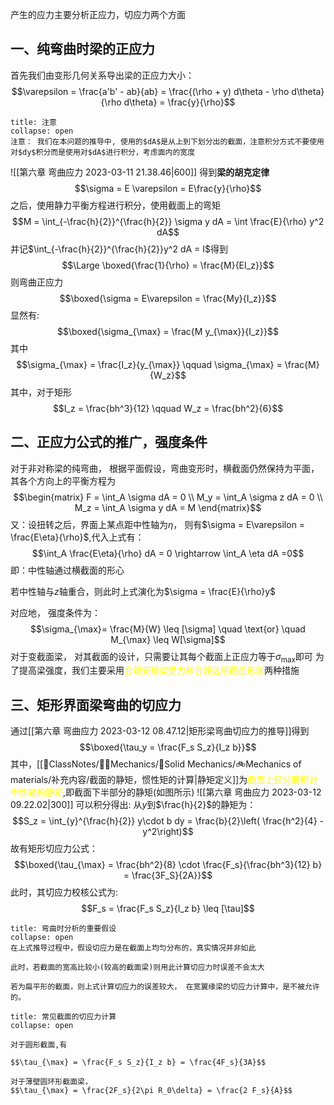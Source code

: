 产生的应力主要分析正应力，切应力两个方面

## 一、纯弯曲时梁的正应力
首先我们由变形几何关系导出梁的正应力大小：
$$\varepsilon = \frac{a'b' - ab}{ab} = \frac{(\rho + y) d\theta - \rho d\theta}{\rho d\theta} = \frac{y}{\rho}$$
`````ad-caution
title: 注意
collapse: open
注意： 我们在本问题的推导中, 使用的$dA$是从上到下划分出的截面，注意积分方式不要使用对$dy$积分而是使用对$dA$进行积分，考虑面内的宽度
`````
![[第六章 弯曲应力 2023-03-11 21.38.46|600]]
得到**梁的胡克定律** 
$$\sigma = E \varepsilon = E\frac{y}{\rho}$$
之后，使用静力平衡方程进行积分，使用截面上的弯矩
$$M = \int_{-\frac{h}{2}}^{\frac{h}{2}} \sigma y dA = \int \frac{E}{\rho} y^2 dA$$
并记$\int_{-\frac{h}{2}}^{\frac{h}{2}}y^2 dA = I$得到 
$$\Large \boxed{\frac{1}{\rho} = \frac{M}{EI_z}}$$
则弯曲正应力 
$$\boxed{\sigma = E\varepsilon = \frac{My}{I_z}}$$
显然有: 
$$\boxed{\sigma_{\max} = \frac{M y_{\max}}{I_z}}$$
其中
$$\sigma_{\max} = \frac{I_z}{y_{\max}} \qquad \sigma_{\max} = \frac{M}{W_z}$$
其中，对于矩形
$$I_z = \frac{bh^3}{12} \qquad W_z = \frac{bh^2}{6}$$
## 二、正应力公式的推广，强度条件
对于非对称梁的纯弯曲， 根据平面假设，弯曲变形时，横截面仍然保持为平面，其各个方向上的平衡方程为
$$\begin{matrix}
F = \int_A \sigma dA = 0 \\
M_y = \int_A \sigma z dA = 0 \\
M_z = \int_A \sigma y dA = M
\end{matrix}$$
又：设扭转之后，界面上某点距中性轴为$\eta$， 则有$\sigma = E\varepsilon = \frac{E\eta}{\rho}$,代入上式有：
$$\int_A \frac{E\eta}{\rho} dA = 0 \rightarrow  \int_A \eta dA =0$$
即：中性轴通过横截面的形心

若中性轴与$z$轴重合，则此时上式演化为$\sigma = \frac{E}{\rho}y$

对应地， 强度条件为： 
$$\sigma_{\max}= \frac{M}{W} \leq  [\sigma] \quad \text{or} \quad M_{\max} \leq W[\sigma]$$
对于变截面梁， 对其截面的设计，只需要让其每个截面上正应力等于$\sigma_{\max}$即可
为了提高梁强度，我们主要采用<mark style="background: transparent; color: yellow">合理安排梁受力和合理选用截面形状</mark>两种措施

## 三、矩形界面梁弯曲的切应力
通过[[第六章 弯曲应力 2023-03-12 08.47.12|矩形梁弯曲切应力的推导]]得到
$$\boxed{\tau_y = \frac{F_s S_z}{I_z b}}$$
其中，[[📘ClassNotes/👨‍🔧Mechanics/🕋Solid Mechanics/🚲Mechanics of materials/补充内容/截面的静矩，惯性矩的计算|静矩定义]]为<mark style="background: transparent; color: yellow">截面上部分面积对中性轴的静矩</mark>,即截面下半部分的静矩(如图所示)
![[第六章 弯曲应力 2023-03-12 09.22.02|300]]
可以积分得出: 从$y$到$\frac{h}{2}$的静矩为：
$$S_z  = \int_{y}^{\frac{h}{2}} y\cdot  b dy = \frac{b}{2}\left( \frac{h^2}{4} - y^2\right)$$
故有矩形切应力公式：
$$\boxed{\tau_{\max} = \frac{bh^2}{8} \cdot \frac{F_s}{\frac{bh^3}{12} b} = \frac{3F_S}{2A}}$$
此时，其切应力校核公式为: 
$$F_s = \frac{F_s S_z}{I_z b} \leq [\tau]$$

`````ad-tip
title: 弯曲时分析的重要假设
collapse: open
在上式推导过程中，假设切应力是在截面上均匀分布的，真实情况并非如此

此时，若截面的宽高比较小(较高的截面梁)则用此计算切应力时误差不会太大

若为扁平形的截面，则上式计算切应力的误差较大， 在宽翼缘梁的切应力计算中，是不被允许的。
`````

`````ad-example
title: 常见截面的切应力计算
collapse: open

对于圆形截面,有

$$\tau_{\max} = \frac{F_s S_z}{I_z b} = \frac{4F_s}{3A}$$

对于薄壁圆环形截面梁，
$$\tau_{\max} = \frac{2F_s}{2\pi R_0\delta} = \frac{2 F_s}{A}$$
`````
